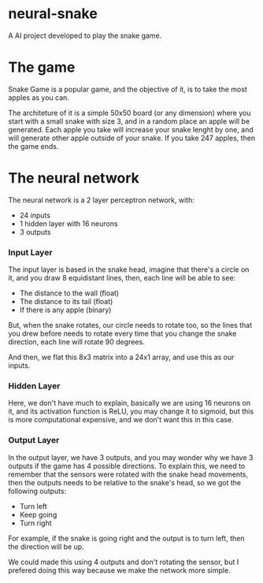 # neural-snake

A AI project developed to play the snake game.

<h1>The game</h1>

Snake Game is a popular game, and the objective of it, is to take the most apples as you can. 

The architeture of it is a simple 50x50 board (or any dimension) where you start with a small snake with size 3, and in a random place an apple will be generated. Each apple you take will increase your snake lenght by one, and will generate other apple outside of your snake. If you take 247 apples, then the game ends.

<h1>The neural network</h1>

The neural network is a 2 layer perceptron network, with: 

* 24 inputs
* 1 hidden layer with 16 neurons
* 3 outputs

<h3>Input Layer</h3>

The input layer is based in the snake head, imagine that there's a circle on it, and you draw 8 equidistant lines, then, each line will be able to see:

* The distance to the wall (float)
* The distance to its tail (float)
* If there is any apple (binary)

But, when the snake rotates, our circle needs to rotate too, so the lines that you drew before needs to rotate every time that you change the snake direction, each line will rotate 90 degrees.

And then, we flat this 8x3 matrix into a 24x1 array, and use this as our inputs.

<h3>Hidden Layer</h3>

Here, we don't have much to explain, basically we are using 16 neurons on it, and its activation function is ReLU, you may change it to sigmoid, but this is more computational expensive, and we don't want this in this case.

<h3>Output Layer</h3>

In the output layer, we have 3 outputs, and you may wonder why we have 3 outputs if the game has 4 possible directions. To explain this, we need to remember that the sensors were rotated with the snake head movements, then the outputs needs to be relative to the snake's head, so we got the following outputs: 

* Turn left
* Keep going
* Turn right

For example, if the snake is going right and the output is to turn left, then the direction will be up.

We could made this using 4 outputs and don't rotating the sensor, but I prefered doing this way because we make the network more simple.
